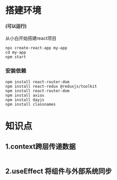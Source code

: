 # 搭建环境
#### (可以运行)
从小白开始搭建react项目
```shell
npx create-react-app my-app
cd my-app
npm start
```


### 安装依赖
```shell
npm install react-router-dom
npm install react-redux @reduxjs/toolkit
npm install react-router-dom
npm install axios
npm install dayjs
npm install classnames
```


#  知识点
## 1.context跨层传递数据
```js


```

## 2.useEffect 将组件与外部系统同步
```js


```
